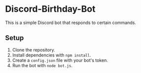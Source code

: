 # Discord-Birthday-Bot

This is a simple Discord bot that responds to certain commands.

## Setup

1. Clone the repository.
2. Install dependencies with `npm install`.
3. Create a `config.json` file with your bot's token.
4. Run the bot with `node bot.js`.
